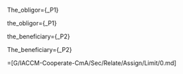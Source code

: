 The_obligor={_P1}

the_obligor={_P1}

the_beneficiary={_P2}

The_beneficiary={_P2}

=[G/IACCM-Cooperate-CmA/Sec/Relate/Assign/Limit/0.md]

